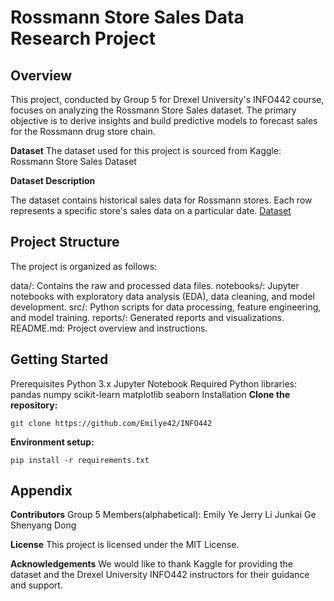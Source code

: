 # Rossmann Store Sales Data Research Project

## Overview
This project, conducted by Group 5 for Drexel University's INFO442 course, focuses on analyzing the Rossmann Store Sales dataset. The primary objective is to derive insights and build predictive models to forecast sales for the Rossmann drug store chain.

**Dataset**
The dataset used for this project is sourced from Kaggle:
Rossmann Store Sales Dataset

**Dataset Description**

The dataset contains historical sales data for Rossmann stores. Each row represents a specific store's sales data on a particular date.
[Dataset](https://www.kaggle.com/code/uttam94/time-series-analysis-using-prophet)

## Project Structure

The project is organized as follows:

data/: Contains the raw and processed data files.
notebooks/: Jupyter notebooks with exploratory data analysis (EDA), data cleaning, and model development.
src/: Python scripts for data processing, feature engineering, and model training.
reports/: Generated reports and visualizations.
README.md: Project overview and instructions.

## Getting Started

Prerequisites
Python 3.x
Jupyter Notebook
Required Python libraries:
pandas
numpy
scikit-learn
matplotlib
seaborn
Installation
**Clone the repository:**
```
git clone https://github.com/Emilye42/INFO442
```
**Environment setup:**
```
pip install -r requirements.txt
```

## Appendix
**Contributors**
Group 5 Members(alphabetical):
Emily Ye
Jerry Li
Junkai Ge
Shenyang Dong

**License**
This project is licensed under the MIT License.

**Acknowledgements**
We would like to thank Kaggle for providing the dataset and the Drexel University INFO442 instructors for their guidance and support.

